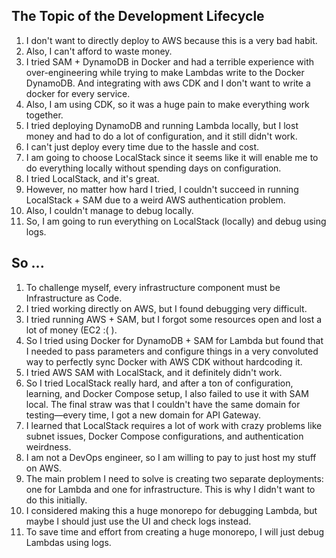 ## The Topic of the Development Lifecycle

1. I don't want to directly deploy to AWS because this is a very bad habit.
2. Also, I can't afford to waste money.
3. I tried SAM + DynamoDB in Docker and had a terrible experience with over-engineering while trying to make Lambdas write to the Docker DynamoDB. And integrating with aws CDK and I don't want to write a docker for every service.
4. Also, I am using CDK, so it was a huge pain to make everything work together.
5. I tried deploying DynamoDB and running Lambda locally, but I lost money and had to do a lot of configuration, and it still didn't work.
6. I can't just deploy every time due to the hassle and cost.
7. I am going to choose LocalStack since it seems like it will enable me to do everything locally without spending days on configuration.
8. I tried LocalStack, and it's great.
9. However, no matter how hard I tried, I couldn't succeed in running LocalStack + SAM due to a weird AWS authentication problem.
10. Also, I couldn't manage to debug locally.
11. So, I am going to run everything on LocalStack (locally) and debug using logs.

## So ...

1. To challenge myself, every infrastructure component must be Infrastructure as Code.
2. I tried working directly on AWS, but I found debugging very difficult.
3. I tried running AWS + SAM, but I forgot some resources open and lost a lot of money (EC2 :( ).
4. So I tried using Docker for DynamoDB + SAM for Lambda but found that I needed to pass parameters and configure things in a very convoluted way to perfectly sync Docker with AWS CDK without hardcoding it.
5. I tried AWS SAM with LocalStack, and it definitely didn't work.
6. So I tried LocalStack really hard, and after a ton of configuration, learning, and Docker Compose setup, I also failed to use it with SAM local. The final straw was that I couldn't have the same domain for testing—every time, I got a new domain for API Gateway.
7. I learned that LocalStack requires a lot of work with crazy problems like subnet issues, Docker Compose configurations, and authentication weirdness.
8. I am not a DevOps engineer, so I am willing to pay to just host my stuff on AWS.
9. The main problem I need to solve is creating two separate deployments: one for Lambda and one for infrastructure. This is why I didn't want to do this initially.
10. I considered making this a huge monorepo for debugging Lambda, but maybe I should just use the UI and check logs instead.
11. To save time and effort from creating a huge monorepo, I will just debug Lambdas using logs.
